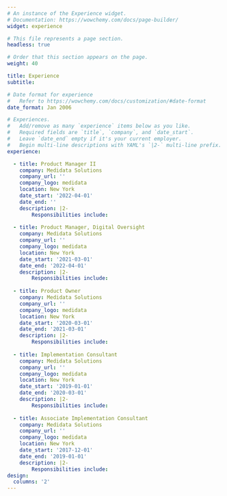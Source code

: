 ```yaml
---
# An instance of the Experience widget.
# Documentation: https://wowchemy.com/docs/page-builder/
widget: experience

# This file represents a page section.
headless: true

# Order that this section appears on the page.
weight: 40

title: Experience
subtitle:

# Date format for experience
#   Refer to https://wowchemy.com/docs/customization/#date-format
date_format: Jan 2006

# Experiences.
#   Add/remove as many `experience` items below as you like.
#   Required fields are `title`, `company`, and `date_start`.
#   Leave `date_end` empty if it's your current employer.
#   Begin multi-line descriptions with YAML's `|2-` multi-line prefix.
experience:

  - title: Product Manager II
    company: Medidata Solutions
    company_url: ''
    company_logo: medidata
    location: New York
    date_start: '2022-04-01'
    date_end: ''
    description: |2-
        Responsibilities include:
        
  - title: Product Manager, Digital Oversight
    company: Medidata Solutions
    company_url: ''
    company_logo: medidata
    location: New York
    date_start: '2021-03-01'
    date_end: '2022-04-01'
    description: |2-
        Responsibilities include: 
        
  - title: Product Owner
    company: Medidata Solutions
    company_url: ''
    company_logo: medidata
    location: New York
    date_start: '2020-03-01'
    date_end: '2021-03-01'
    description: |2-
        Responsibilities include:
        
  - title: Implementation Consultant
    company: Medidata Solutions
    company_url: ''
    company_logo: medidata
    location: New York
    date_start: '2019-01-01'
    date_end: '2020-03-01'
    description: |2-
        Responsibilities include: 
        
  - title: Associate Implementation Consultant
    company: Medidata Solutions
    company_url: ''
    company_logo: medidata
    location: New York
    date_start: '2017-12-01'
    date_end: '2019-01-01'
    description: |2-
        Responsibilities include:         
design:
  columns: '2'
---
```

